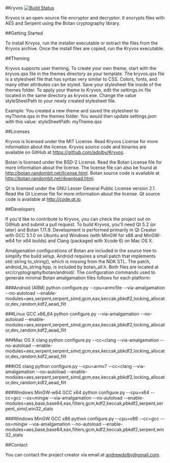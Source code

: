 #Kryvos [![Build Status](https://travis-ci.org/adolby/Kryvos.svg?branch=master)](https://travis-ci.org/adolby/Kryvos)

Kryvos is an open-source file encryptor and decryptor. It encrypts files with AES and Serpent using the Botan cryptography library.

##Getting Started

To install Krvyos, run the installer executable or extract the files from the Kryvos archive. Once the install files are copied, run the Kryvos executable.

##Theming

Kryvos supports user theming. To create your own theme, start with the kryvos.qss file in the themes directory as your template. The kryvos.qss file is a stylesheet file that has syntax very similar to CSS. Colors, fonts, and many other attributes can be styled. Save your stylesheet file inside of the themes folder. To apply your theme to Kryvos, edit the settings.ini file located in the same directory as kryvos.exe. Change the value styleSheetPath to your newly created stylesheet file.

Example: You created a new theme and saved the stylesheet to myTheme.qss in the themes folder. You would then update settings.json with this value: styleSheetPath: myTheme.qss

##Licenses

Kryvos is licensed under the MIT License. Read Kryvos License for more information about the license.
Kryvos source code and binaries are available on GitHub at https://github.com/adolby/Kryvos.

Botan is licensed under the BSD-2 License. Read the Botan License file for more information about the license. The license file can also be found at http://botan.randombit.net/license.html.
Botan source code is available at http://botan.randombit.net/download.html.

Qt is licensed under the GNU Lesser General Public License version 2.1. Read the Qt License file for more information about the license.
Qt source code is available at http://code.qt.io.

##Developers

If you'd like to contribute to Kryvos, you can check the project out on GitHub and submit a pull request. To build Kryvos, you'll need Qt 5.2 (or later) and Botan 1.11.9. Development is performed primarily in Qt Creator with GCC 5.1.0 on Ubuntu and Windows (with MinGW for x86 and MinGW-w64 for x64 builds) and Clang (packaged with Xcode 6) on Mac OS X.

Amalgamation configurations of Botan are included in the source tree to simplify the build setup. Android requires a small patch that implements std::string to_string(), which is missing from the NDK STL. The patch, android_to_string.hpp, is included by botan_all.h. Both files are located at src/cryptography/botan/android/. The configuration commands used to generate minimal Botan amalgamation files follows for each platform:

###Android (ARM)
python configure.py --cpu=armv5te --via-amalgamation --no-autoload --enable-modules=aes,serpent,serpent_simd,gcm,eax,keccak,pbkdf2,locking_allocator,dev_random,kdf2,aead_filt

###Linux GCC x86_64
python configure.py --via-amalgamation --no-autoload --enable-modules=aes,serpent,serpent_simd,gcm,eax,keccak,pbkdf2,locking_allocator,dev_random,kdf2,aead_filt

###Mac OS X clang
python configure.py --cc=clang --via-amalgamation --no-autoload --enable-modules=aes,serpent,serpent_simd,gcm,eax,keccak,pbkdf2,locking_allocator,dev_random,kdf2,aead_filt

###iOS clang
python configure.py --cpu=armv7 --cc=clang --via-amalgamation --no-autoload --enable-modules=aes,serpent,serpent_simd,gcm,eax,keccak,pbkdf2,locking_allocator,dev_random,kdf2,aead_filt

###Windows MinGW-w64 GCC x64
python configure.py --cpu=x64 --cc=gcc --os=mingw --via-amalgamation --no-autoload --enable-modules=aes,base,base64,eax,filters,gcm,kdf2,keccak,pbkdf2,serpent,serpent_simd,win32_stats

###Windows MinGW GCC x86
python configure.py --cpu=x86 --cc=gcc --os=mingw --via-amalgamation --no-autoload --enable-modules=aes,base,base64,eax,filters,gcm,kdf2,keccak,pbkdf2,serpent,win32_stats

##Contact

You can contact the project creator via email at andrewdolby@gmail.com.
